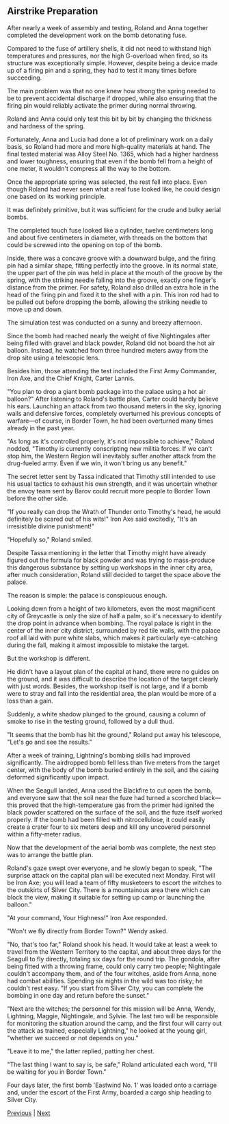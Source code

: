 ## Airstrike Preparation
After nearly a week of assembly and testing, Roland and Anna together completed the development work on the bomb detonating fuse.

Compared to the fuse of artillery shells, it did not need to withstand high temperatures and pressures, nor the high G-overload when fired, so its structure was exceptionally simple. However, despite being a device made up of a firing pin and a spring, they had to test it many times before succeeding.

The main problem was that no one knew how strong the spring needed to be to prevent accidental discharge if dropped, while also ensuring that the firing pin would reliably activate the primer during normal throwing.

Roland and Anna could only test this bit by bit by changing the thickness and hardness of the spring.

Fortunately, Anna and Lucia had done a lot of preliminary work on a daily basis, so Roland had more and more high-quality materials at hand. The final tested material was Alloy Steel No. 1365, which had a higher hardness and lower toughness, ensuring that even if the bomb fell from a height of one meter, it wouldn't compress all the way to the bottom.

Once the appropriate spring was selected, the rest fell into place. Even though Roland had never seen what a real fuse looked like, he could design one based on its working principle.

It was definitely primitive, but it was sufficient for the crude and bulky aerial bombs.

The completed touch fuse looked like a cylinder, twelve centimeters long and about five centimeters in diameter, with threads on the bottom that could be screwed into the opening on top of the bomb.

Inside, there was a concave groove with a downward bulge, and the firing pin had a similar shape, fitting perfectly into the groove. In its normal state, the upper part of the pin was held in place at the mouth of the groove by the spring, with the striking needle falling into the groove, exactly one finger's distance from the primer. For safety, Roland also drilled an extra hole in the head of the firing pin and fixed it to the shell with a pin. This iron rod had to be pulled out before dropping the bomb, allowing the striking needle to move up and down.



The simulation test was conducted on a sunny and breezy afternoon.

Since the bomb had reached nearly the weight of five Nightingales after being filled with gravel and black powder, Roland did not board the hot air balloon. Instead, he watched from three hundred meters away from the drop site using a telescopic lens.

Besides him, those attending the test included the First Army Commander, Iron Axe, and the Chief Knight, Carter Lannis.

"You plan to drop a giant bomb package into the palace using a hot air balloon?" After listening to Roland's battle plan, Carter could hardly believe his ears. Launching an attack from two thousand meters in the sky, ignoring walls and defensive forces, completely overturned his previous concepts of warfare—of course, in Border Town, he had been overturned many times already in the past year.

"As long as it's controlled properly, it's not impossible to achieve," Roland nodded, "Timothy is currently conscripting new militia forces. If we can't stop him, the Western Region will inevitably suffer another attack from the drug-fueled army. Even if we win, it won't bring us any benefit."

The secret letter sent by Tassa indicated that Timothy still intended to use his usual tactics to exhaust his own strength, and it was uncertain whether the envoy team sent by Barov could recruit more people to Border Town before the other side.

"If you really can drop the Wrath of Thunder onto Timothy's head, he would definitely be scared out of his wits!" Iron Axe said excitedly, "It's an irresistible divine punishment!"

"Hopefully so," Roland smiled.

Despite Tassa mentioning in the letter that Timothy might have already figured out the formula for black powder and was trying to mass-produce this dangerous substance by setting up workshops in the inner city area, after much consideration, Roland still decided to target the space above the palace.



The reason is simple: the palace is conspicuous enough.

Looking down from a height of two kilometers, even the most magnificent city of Greycastle is only the size of half a palm, so it's necessary to identify the drop point in advance when bombing. The royal palace is right in the center of the inner city district, surrounded by red tile walls, with the palace roof all laid with pure white slabs, which makes it particularly eye-catching during the fall, making it almost impossible to mistake the target.

But the workshop is different.

He didn't have a layout plan of the capital at hand, there were no guides on the ground, and it was difficult to describe the location of the target clearly with just words. Besides, the workshop itself is not large, and if a bomb were to stray and fall into the residential area, the plan would be more of a loss than a gain.

Suddenly, a white shadow plunged to the ground, causing a column of smoke to rise in the testing ground, followed by a dull thud.

"It seems that the bomb has hit the ground," Roland put away his telescope, "Let's go and see the results."

After a week of training, Lightning's bombing skills had improved significantly. The airdropped bomb fell less than five meters from the target center, with the body of the bomb buried entirely in the soil, and the casing deformed significantly upon impact.

When the Seagull landed, Anna used the Blackfire to cut open the bomb, and everyone saw that the soil near the fuze had turned a scorched black—this proved that the high-temperature gas from the primer had ignited the black powder scattered on the surface of the soil, and the fuze itself worked properly. If the bomb had been filled with nitrocellulose, it could easily create a crater four to six meters deep and kill any uncovered personnel within a fifty-meter radius.

Now that the development of the aerial bomb was complete, the next step was to arrange the battle plan.



Roland's gaze swept over everyone, and he slowly began to speak, "The surprise attack on the capital plan will be executed next Monday. First will be Iron Axe; you will lead a team of fifty musketeers to escort the witches to the outskirts of Silver City. There is a mountainous area there which can block the view, making it suitable for setting up camp or launching the balloon."

"At your command, Your Highness!" Iron Axe responded.

"Won't we fly directly from Border Town?" Wendy asked.

"No, that's too far," Roland shook his head. It would take at least a week to travel from the Western Territory to the capital, and about three days for the Seagull to fly directly, totaling six days for the round trip. The gondola, after being fitted with a throwing frame, could only carry two people; Nightingale couldn't accompany them, and of the four witches, aside from Anna, none had combat abilities. Spending six nights in the wild was too risky; he couldn't rest easy. "If you start from Silver City, you can complete the bombing in one day and return before the sunset."

"Next are the witches; the personnel for this mission will be Anna, Wendy, Lightning, Maggie, Nightingale, and Sylvie. The last two will be responsible for monitoring the situation around the camp, and the first four will carry out the attack as trained, especially Lightning," he looked at the young girl, "whether we succeed or not depends on you."

"Leave it to me," the latter replied, patting her chest.

"The last thing I want to say is, be safe," Roland articulated each word, "I'll be waiting for you in Border Town."

Four days later, the first bomb 'Eastwind No. 1' was loaded onto a carriage and, under the escort of the First Army, boarded a cargo ship heading to Silver City.





[Previous](CH0302.md) | [Next](CH0304.md)
